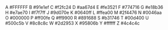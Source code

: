 
A   #FFFFFF
B   #91e1ef
C   #f2fc24
D   #aa67d4
E	#fe3521
F	#774716
G	#e18b36
H	#e7ae70
I	#f7f7ff
J	#9d070e
K	#0640ff
L	#ffea00
M	#2f4476
N	#0046aa
O	#000000
P	#ff00fe
Q	#ff9900
R	#891688
S	#b31746
T	#00d400
U	#500c5b
V	#8c8c8c
W	#2d2953
X	#95806b
Y	#ffffff
Z	#4c4c4c
